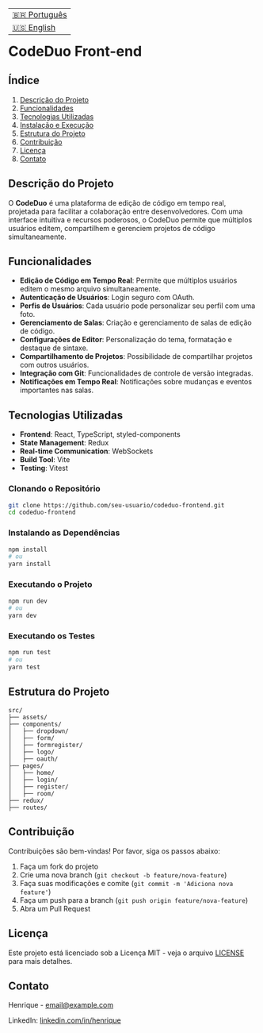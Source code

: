 <table align="right">
  <tr>
    <td>
      <a href="readme-pt.md">🇧🇷 Português</a>
    </td>
  </tr>
  <tr>
    <td>
      <a href="README.md">🇺🇸 English</a>
    </td>
  </tr>
</table>

<br>

# CodeDuo Front-end

## Índice

1. [Descrição do Projeto](#descrição-do-projeto)
2. [Funcionalidades](#funcionalidades)
3. [Tecnologias Utilizadas](#tecnologias-utilizadas)
4. [Instalação e Execução](#instalação-e-execução)
5. [Estrutura do Projeto](#estrutura-do-projeto)
6. [Contribuição](#contribuição)
7. [Licença](#licença)
8. [Contato](#contato)

## Descrição do Projeto

O **CodeDuo** é uma plataforma de edição de código em tempo real, projetada para facilitar a colaboração entre desenvolvedores. Com uma interface intuitiva e recursos poderosos, o CodeDuo permite que múltiplos usuários editem, compartilhem e gerenciem projetos de código simultaneamente.

## Funcionalidades

- **Edição de Código em Tempo Real**: Permite que múltiplos usuários editem o mesmo arquivo simultaneamente.
- **Autenticação de Usuários**: Login seguro com OAuth.
- **Perfis de Usuários**: Cada usuário pode personalizar seu perfil com uma foto.
- **Gerenciamento de Salas**: Criação e gerenciamento de salas de edição de código.
- **Configurações de Editor**: Personalização do tema, formatação e destaque de sintaxe.
- **Compartilhamento de Projetos**: Possibilidade de compartilhar projetos com outros usuários.
- **Integração com Git**: Funcionalidades de controle de versão integradas.
- **Notificações em Tempo Real**: Notificações sobre mudanças e eventos importantes nas salas.

## Tecnologias Utilizadas

- **Frontend**: React, TypeScript, styled-components
- **State Management**: Redux
- **Real-time Communication**: WebSockets
- **Build Tool**: Vite
- **Testing**: Vitest

### Clonando o Repositório

```bash
git clone https://github.com/seu-usuario/codeduo-frontend.git
cd codeduo-frontend
```

### Instalando as Dependências

```bash
npm install
# ou
yarn install
```

### Executando o Projeto

```bash
npm run dev
# ou
yarn dev
```

### Executando os Testes

```bash
npm run test
# ou
yarn test
```

## Estrutura do Projeto

```plaintext
src/
├── assets/
├── components/
│   ├── dropdown/
│   ├── form/
│   ├── formregister/
│   ├── logo/
│   ├── oauth/
├── pages/
│   ├── home/
│   ├── login/
│   ├── register/
│   ├── room/
├── redux/
├── routes/
```

## Contribuição

Contribuições são bem-vindas! Por favor, siga os passos abaixo:

1. Faça um fork do projeto
2. Crie uma nova branch (`git checkout -b feature/nova-feature`)
3. Faça suas modificações e comite (`git commit -m 'Adiciona nova feature'`)
4. Faça um push para a branch (`git push origin feature/nova-feature`)
5. Abra um Pull Request

## Licença

Este projeto está licenciado sob a Licença MIT - veja o arquivo [LICENSE](LICENSE) para mais detalhes.

## Contato

Henrique - [email@example.com](mailto:email@example.com)

LinkedIn: [linkedin.com/in/henrique](https://linkedin.com/in/henrique)
